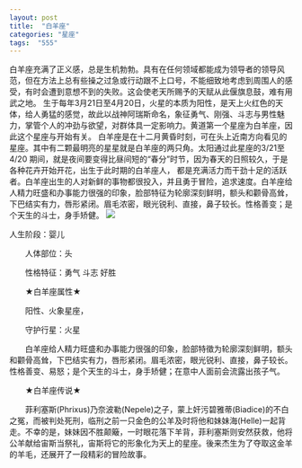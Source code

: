 ```yaml
---
layout: post
title:  "白羊座"
categories: "星座"
tags:  "555"
---
```



白羊座充满了正义感，总是生机勃勃。具有在任何领域都能成为领导者的领导风范，但在方法上总有些操之过急或行动跟不上口号，不能细致地考虑到周围人的感受，有时会遭到意想不到的失败。这会使老天所赐予的天赋从此偃旗息鼓，难有用武之地。
生于每年3月21日至4月20日，火星的本质为阳性，是天上火红色的天体，给人勇猛的感觉，故此以战神阿瑞斯命名，象征勇气、刚强、斗志与男性魅力，掌管个人的冲劲与欲望，对群体具一定影响力。黄道第一个星座为白羊座，因此这个星座与开始有关。
白羊座是在十二月黄昏时刻，可在头上近南方向看见的星座。其中有二颗最明亮的星星就是白羊座的两只角。太阳通过此星座的3/21至4/20 期间，就是夜间要变得比昼间短的“春分”时节，因为春天的日照较久，于是各种花卉开始开花，出生于此时期的白羊座人，
都是充满活力而干劲十足的活跃者。白羊座出生的人对新鲜的事物都很投入，并且勇于冒险，追求速度。白羊座给人精力旺盛和办事能力很强的印象，脸部特征为轮廓深刻鲜明，额头和颧骨高耸，下巴结实有力，唇形紧闭。眉毛浓密，眼光锐利、直接，鼻子较长。性格善变；是个天生的斗士，身手矫健。
![](https://ss1.bdstatic.com/70cFvXSh_Q1YnxGkpoWK1HF6hhy/it/u=1965081001,1700200572&fm=27&gp=0.jpg)

人生阶段：婴儿

　　人体部位：头

　　性格特征：勇气 斗志 好胜

　　★白羊座属性★

　　阳性、火象星座，

　　守护行星：火星

　　白羊座给人精力旺盛和办事能力很强的印象，脸部特徵为轮廓深刻鲜明，额头和颧骨高耸，下巴结实有力，唇形紧闭。眉毛浓密，眼光锐利、直接，鼻子较长。性格善变、易怒；是个天生的斗士，身手矫健；在意中人面前会流露出孩子气。

　　★白羊座传说★

　　菲利塞斯(Phrixus)乃奈波勒(Nepele)之子，蒙上奸污碧雅蒂(Biadice)的不白之冤，而被判处死刑，临刑之前一只金色的公羊及时将他和妹妹海(Helle)一起背走。不幸的是，妹妹因不胜颠簸，一时眼花落下羊背，菲利塞斯则安然获救，他将公羊献给宙斯当祭礼，宙斯将它的形象化为天上的星座。後来杰生为了夺取这金羊的羊毛，还展开了一段精彩的冒险故事。


　　